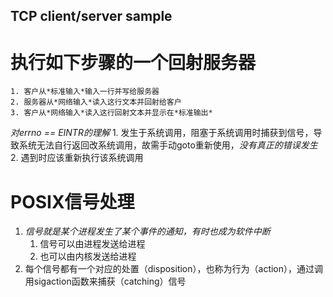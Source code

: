 ## TCP client/server sample
# 执行如下步骤的一个回射服务器
    1. 客户从*标准输入*输入一行并写给服务器
    2. 服务器从*网络输入*读入这行文本并回射给客户
    3. 客户从*网络输入*读入这行回射文本并显示在*标准输出*

*对errno == EINTR的理解*
    1. 发生于系统调用，阻塞于系统调用时捕获到信号，导致系统无法自行返回改系统调用，故需手动goto重新使用，*没有真正的错误发生*
    2. 遇到时应该重新执行该系统调用

# POSIX信号处理
1. *信号就是某个进程发生了某个事件的通知，有时也成为软件中断*
    1. 信号可以由进程发送给进程
    2. 也可以由内核发送给进程
2. 每个信号都有一个对应的处置（disposition），也称为行为（action），通过调用sigaction函数来捕获（catching）信号
